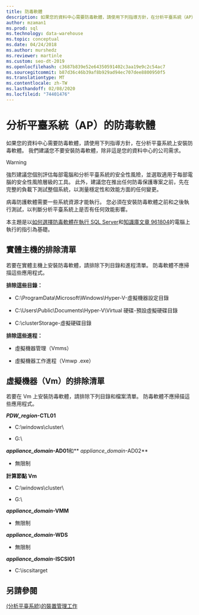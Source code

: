 ```yaml
---
title: 防毒軟體
description: 如果您的資料中心需要防毒軟體，請使用下列指導方針，在分析平臺系統（AP）上安裝防毒軟體。 我們建議您不要安裝防毒軟體，除非這是您的資料中心的公司需求。
author: mzaman1
ms.prod: sql
ms.technology: data-warehouse
ms.topic: conceptual
ms.date: 04/24/2018
ms.author: murshedz
ms.reviewer: martinle
ms.custom: seo-dt-2019
ms.openlocfilehash: c3687b839e52e64350591402c3aa19e9c2c54ac7
ms.sourcegitcommit: b87d36c46b39af8b929ad94ec707dee8800950f5
ms.translationtype: MT
ms.contentlocale: zh-TW
ms.lasthandoff: 02/08/2020
ms.locfileid: "74401476"
---
```

# <a name="antivirus-software-for-analytics-platform-system-aps"></a>分析平臺系統（AP）的防毒軟體
如果您的資料中心需要防毒軟體，請使用下列指導方針，在分析平臺系統上安裝防毒軟體。 我們建議您不要安裝防毒軟體，除非這是您的資料中心的公司需求。  
  
> [!WARNING]  
> 強烈建議您個別評估每部電腦和分析平臺系統的安全性風險，並選取適用于每部電腦的安全性風險層級的工具。 此外，建議您在推出任何防毒保護專案之前，先在完整的負載下測試整個系統，以測量穩定性和效能方面的任何變更。  
>   
> 病毒防護軟體需要一些系統資源才能執行。 您必須在安裝防毒軟體之前和之後執行測試，以判斷分析平臺系統上是否有任何效能影響。  
  
本主題是以[如何選擇防毒軟體在執行 SQL Server](https://support.microsoft.com/kb/309422)和[知識庫文章 961804](https://support.microsoft.com/kb/961804/en-us)的電腦上執行的指引為基礎。  
  
## <a name="exclusion-list-for-physical-hosts"></a>實體主機的排除清單  
若要在實體主機上安裝防毒軟體，請排除下列目錄和進程清單。 防毒軟體不應掃描這些應用程式。  
  
**排除這些目錄：**  
  
-   C:\ProgramData\Microsoft\Windows\Hyper-V-虛擬機器設定目錄  
  
-   C:\Users\Public\Documents\Hyper-V\Virtual 硬碟-預設虛擬硬碟目錄  
  
-   C:\clusterStorage-虛擬硬碟目錄  
  
**排除這些進程：**  
  
-   虛擬機器管理（Vmms）  
  
-   虛擬機器工作進程（Vmwp .exe）  
  
## <a name="exclusion-list-for-virtual-machines-vms"></a>虛擬機器（Vm）的排除清單  
若要在 Vm 上安裝防毒軟體，請排除下列目錄和檔案清單。 防毒軟體不應掃描這些應用程式。  
  
**_PDW_region_-CTL01**  
  
-   C:\windows\cluster\  
  
-   G:\  
  
**_appliance_domain_-AD01**和** _appliance_domain_-AD02**  
  
-   無限制  
  
**計算節點 Vm**  
  
-   C:\windows\cluster\  
  
-   G:\  
  
**_appliance_domain_-VMM**  
  
-   無限制  
  
**_appliance_domain_-WDS**  
  
-   無限制  
  
**_appliance_domain_-ISCSI01**  
  
-   C:\iscsitarget  
  
## <a name="see-also"></a>另請參閱  
[&#40;分析平臺系統&#41;的裝置管理工作](appliance-management-tasks.md)  
  
